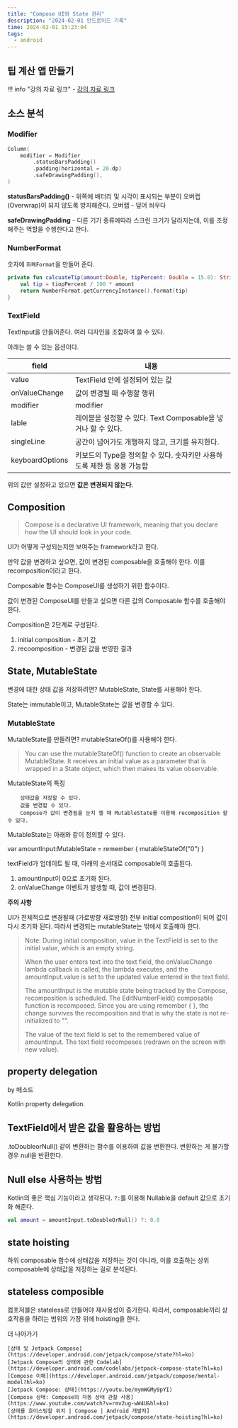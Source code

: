 ```yaml
---
title: "Compose UI와 State 관리"
description: "2024-02-01 안드로이드 기록"
time: 2024-02-01 15:23:04
tags:
  - android
---
```


## 팁 계산 앱 만들기

!!! info "강의 자료 링크"
    - [강의 자료 링크](https://developer.android.com/codelabs/basic-android-kotlin-compose-using-state#0)


## 소스 분석

### Modifier

``` kotlin
Column(
    modifier = Modifier
        .statusBarsPadding()
        .padding(horizontal = 20.dp)
        .safeDrawingPadding(),
)
```

**statusBarsPadding()** - 위쪽에 배터리 및 시각이 표시되는 부분이 오버랩(Overwrap)이 되지 않도록 방지해준다.
오버랩 - 덮어 씌우다

**safeDrawingPadding** - 다른 기기 종류에따라 스크린 크기가 달라지는데, 이를 조정해주는 역할을 수행한다고 한다.


### NumberFormat

숫자에 `화폐Format`을 만들어 준다. 

``` kotlin
private fun calcuateTip(amount:Double, tipPercent: Double = 15.0): String {
    val tip = tiopPercent / 100 * amount
    return NumberFormat.getCurrencyInstance().format(tip)
}
```

### TextField

TextInput을 만들어준다. 여러 디자인을 조합하여 쓸 수 있다.

아래는 쓸 수 있는 옵션이다.

| field           | 내용                                                          |
| --------------- | ------------------------------------------------------------- |
| value           | TextField 안에 설정되어 있는 값                               |
| onValueChange   | 값이 변경될 때 수행할 행위                                    |
| modifier        | modifier                                                      |
| lable           | 레이블을 설정할 수 있다. Text Composable을 넣거나 할 수 있다. |
| singleLine      | 공간이 넘어가도 개행하지 않고, 크기를 유지한다.               |
| keyboardOptions | 키보드의 Type을 정의할 수 있다. 숫자키만 사용하도록 제한 등 응용 가능함 |

위의 값만 설정하고 있으면 **값은 변경되지 않는다**.

## Composition

> Compose is a declarative UI framework, meaning that you declare how the UI should look in your code.

UI가 어떻게 구성되는지만 보여주는 framework라고 한다.

만약 값을 변경하고 싶으면, 값이 변경된 composable을 호출해야 한다. 이를 recomposition이라고 한다.

Composable 함수는 ComposeUI를 생성하기 위한 함수이다.

값이 변경된 ComposeUI를 만들고 싶으면 다른 값의 Composable 함수를 호출해야 한다.

Composition은 2단계로 구성된다.

1. initial composition - 초기 값
2. recoomposition - 변경된 값을 반영한 결과


## State, MutableState

변경에 대한 상태 값을 저장하려면? MutableState, State를 사용해야 한다.

State는 immutable이고,
MutableState는 값을 변경할 수 있다.

### MutableState

MutableState를 만들려면? mutableStateOf()를 사용해야 한다.

>  You can use the mutableStateOf() function to create an observable MutableState.
> It receives an initial value as a parameter that is wrapped in a State object, which then makes its value observable.

MutableState의 특징
```
    상태값을 저장할 수 있다.
    값을 변경할 수 있다.
    Compose가 값이 변경됨을 눈치 챌 때 MutableState를 이용해 recomposition 할 수 있다.
```

MutableState는 아래와 같이 정의할 수 있다.

var amountInput:MutableState<String> = remember { mutableStateOf("0") }

textField가 업데이트 될 때, 아래의 순서대로 composable이 호출된다.

1. amountInput이 0으로 초기화 된다.
2. onValueChange 이벤트가 발생할 때, 값이 변경된다.

**주의 사항**

UI가 전체적으로 변경될때 (가로방향 새로방향) 전부 initial composition이 되어 값이 다시 초기화 된다. 따라서 변경되는 mutableState는 밖에서 호출해야 한다.

>Note: During initial composition, value in the TextField is set to the initial value, which is an empty string.
>
>When the user enters text into the text field, the onValueChange lambda callback is called, the lambda executes, and the amountInput.value is set to the updated value entered in the text field.
>
>The amountInput is the mutable state being tracked by the Compose, recomposition is scheduled. The EditNumberField() composable function is recomposed. Since you are using remember { }, the change survives the recomposition and that is why the state is not re-initialized to "".
>
>The value of the text field is set to the remembered value of amountInput. The text field recomposes (redrawn on the screen with new value).


## property delegation

by 메소드

Kotlin property delegation.


## TextField에서 받은 값을 활용하는 방법

.toDoubleorNull() 같이 변환하는 함수를 이용하여 값을 변환한다. 변환하는 게 불가할 경우 null을 반환한다.

## Null else 사용하는 방법

Kotlin의 좋은 핵심 기능이라고 생각된다. `?:`를 이용해 Nullable을 default 값으로 초기화 해준다.

``` kotlin
val amount = amountInput.toDoubleOrNull() ?: 0.0
```

## state hoisting

하위 composable 함수에 상태값을 저장하는 것이 아니라, 이를 호출하는 상위 composable에 상태값을 저장하는 걸로 분석된다.

## stateless composible

컴포저블은 stateless로 만들어야 재사용성이 증가한다. 따라서, composable끼리 상호작용을 하려는 범위의 가장 위에 hoisting을 한다.


더 나아가기


    [상태 및 Jetpack Compose](https://developer.android.com/jetpack/compose/state?hl=ko)
    [Jetpack Compose의 상태에 관한 Codelab](https://developer.android.com/codelabs/jetpack-compose-state?hl=ko)
    [Compose 이해](https://developer.android.com/jetpack/compose/mental-model?hl=ko)
    [Jetpack Compose: 상태](https://youtu.be/mymWGMy9pYI)
    [Compose 상태: Compose의 자동 상태 관찰 사용](https://www.youtube.com/watch?v=rmv2ug-wW4U&hl=ko)
    [상태를 호이스팅할 위치 | Compose | Android 개발자](https://developer.android.com/jetpack/compose/state-hoisting?hl=ko)


